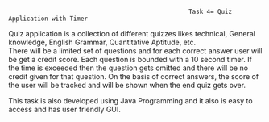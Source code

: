                                                       Task 4= Quiz Application with Timer

Quiz application is a collection of different quizzes likes technical, General knowledge, English Grammar, Quantitative Aptitude, etc.  
There will be a limited set of questions and for each correct answer user will be get a credit score.
Each question is bounded with a 10 second timer. If the time is exceeded then the question gets omitted and there will be no credit given for that question.
On the basis of correct answers, the score of the user will be tracked and will be shown when the end quiz gets over.

This task is also developed using Java Programming and it also is easy to access and has user friendly GUI.
